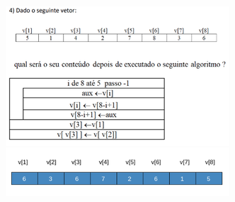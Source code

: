 ![](https://github.com/Yxav/proglogic/blob/master/exercicios-vetor/4/4.png)
![](https://github.com/Yxav/proglogic/blob/master/exercicios-vetor/4/4-result.png)


